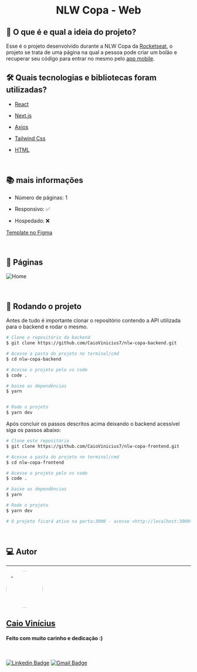 <h1 align="center"> 
	NLW Copa - Web
</h1>

## 💭 O que é e qual a ideia do projeto?

Esse é o projeto desenvolvido durante a NLW Copa da [Rocketseat](https://www.rocketseat.com.br/), o projeto se trata de uma página na qual a pessoa pode criar um bolão e recuperar seu código para entrar no mesmo pelo [app mobile](https://github.com/CaioVinicius7/nlw-copa-mobile).
<br>

## 🛠 Quais tecnologias e bibliotecas foram utilizadas?

- [React](https://pt-br.reactjs.org/)

- [Next.js](https://nextjs.org/)

- [Axios](https://axios-http.com/ptbr/)

- [Tailwind Css](https://tailwindui.com/)

- [HTML](https://developer.mozilla.org/pt-BR/docs/Web/HTML)

<br>

## 📚 mais informações

- Número de páginas: 1

- Responsivo: ✅

- Hospedado: ❌

[Template no Figma](https://www.figma.com/file/DBv9JehsxaDm0V3aGVyOaG/Bol%C3%A3o-da-Copa?node-id=0%3A1)

<br>

## 📝 Páginas

![Home](https://i.imgur.com/Cbujdit.png)

<br>

## 🎲 Rodando o projeto

Antes de tudo é importante clonar o repositório contendo a API utilizada para o backend e rodar o mesmo.

```bash
# Clone o repositório do backend
$ git clone https://github.com/CaioVinicius7/nlw-copa-backend.git

# Acesse a pasta do projeto no terminal/cmd
$ cd nlw-copa-backend

# Acesse o projeto pelo vs code
$ code .

# baixe as dependências
$ yarn


# Rode o projeto
$ yarn dev
```

Após concluir os passos descritos acima deixando o backend acessível siga os passos abaixo:

```bash
# Clone este repositório
$ git clone https://github.com/CaioVinicius7/nlw-copa-frontend.git

# Acesse a pasta do projeto no terminal/cmd
$ cd nlw-copa-frontend

# Acesse o projeto pelo vs code
$ code .

# baixe as dependências
$ yarn

# Rode o projeto
$ yarn dev

# O projeto ficará ativo na porta:3000 - acesse <http://localhost:3000>
```

<br>

## 💻 Autor

---

<a href="https://www.linkedin.com/in/caio-vin%C3%ADcius-87a761200/">
 <img style="border-radius: 50%;" src="https://avatars.githubusercontent.com/u/62827681?s=400&u=f0b18831e6690a901f956d637933b9ee2dca3104&v=4" width="100px;" alt=""/>
 <br>
 <h2><b>Caio Vinícius</b></h2></a>

<h4> Feito com muito carinho e dedicação :) </h4>

<br>

[![Linkedin Badge](https://img.shields.io/badge/-caio%20vinícius-blue?style=flat-square&logo=Linkedin&logoColor=white&link=https://www.linkedin.com/in/tgmarinho/)](https://www.linkedin.com/in/caio-vin%C3%ADcius-87a761200/)
[![Gmail Badge](https://img.shields.io/badge/-caio1525pereira@gmail.com-c14438?style=flat-square&logo=Gmail&logoColor=white&link=mailto:caio1525pereira@gmail.com)](mailto:caio1525pereira@gmail.com)
